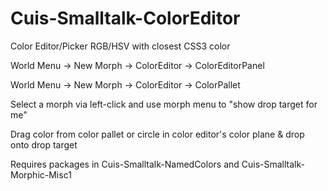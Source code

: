 Cuis-Smalltalk-ColorEditor
==========================

Color Editor/Picker  RGB/HSV with closest CSS3 color

  World Menu -> New Morph -> ColorEditor -> ColorEditorPanel
  
  World Menu -> New Morph -> ColorEditor -> ColorPallet

Select a morph via left-click and use morph menu to "show drop target for me"

Drag color from color pallet or circle in color editor's color plane & drop onto drop target


Requires packages in Cuis-Smalltalk-NamedColors and Cuis-Smalltalk-Morphic-Misc1
